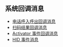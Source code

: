 ## 系统回调消息

- [电话呼入呼出回调消息](call.md)
- [扫码结果回调消息](scan.md)
- [Activator 事件回调消息](activator.md)
- [HID 事件消息](hid.md)
